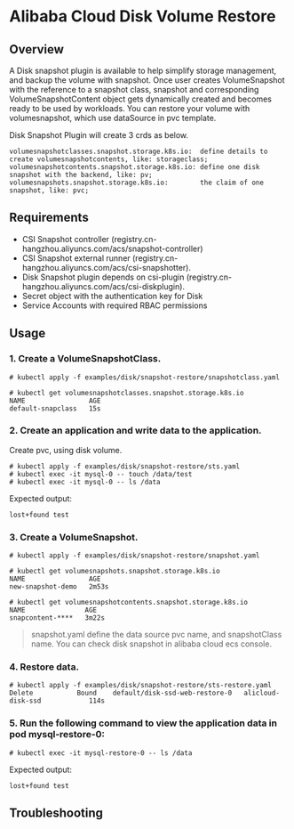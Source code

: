 # Alibaba Cloud Disk Volume Restore

## Overview
A Disk snapshot plugin is available to help simplify storage management, and backup the volume with snapshot.
Once user creates VolumeSnapshot with the reference to a snapshot class, snapshot and
corresponding VolumeSnapshotContent object gets dynamically created and becomes ready to be used by
workloads. You can restore your volume with volumesnapshot, which use dataSource in pvc template.

Disk Snapshot Plugin will create 3 crds as below.

```
volumesnapshotclasses.snapshot.storage.k8s.io:  define details to create volumesnapshotcontents, like: storageclass;
volumesnapshotcontents.snapshot.storage.k8s.io: define one disk snapshot with the backend, like: pv;
volumesnapshots.snapshot.storage.k8s.io:        the claim of one snapshot, like: pvc;
```

## Requirements
* CSI Snapshot controller (registry.cn-hangzhou.aliyuncs.com/acs/snapshot-controller)
* CSI Snapshot external runner (registry.cn-hangzhou.aliyuncs.com/acs/csi-snapshotter).
* Disk Snapshot plugin depends on csi-plugin (registry.cn-hangzhou.aliyuncs.com/acs/csi-diskplugin).
* Secret object with the authentication key for Disk
* Service Accounts with required RBAC permissions

## Usage
### 1. Create a VolumeSnapshotClass.
```
# kubectl apply -f examples/disk/snapshot-restore/snapshotclass.yaml

# kubectl get volumesnapshotclasses.snapshot.storage.k8s.io
NAME                AGE
default-snapclass   15s
```
### 2. Create an application and write data to the application.
Create pvc, using disk volume.

```
# kubectl apply -f examples/disk/snapshot-restore/sts.yaml
# kubectl exec -it mysql-0 -- touch /data/test
# kubectl exec -it mysql-0 -- ls /data
```
Expected output:
```
lost+found test
```

### 3. Create a VolumeSnapshot.
```
# kubectl apply -f examples/disk/snapshot-restore/snapshot.yaml

# kubectl get volumesnapshots.snapshot.storage.k8s.io
NAME                AGE
new-snapshot-demo   2m53s

# kubectl get volumesnapshotcontents.snapshot.storage.k8s.io
NAME               AGE
snapcontent-****   3m22s
```
> snapshot.yaml define the data source pvc name, and snapshotClass name.
> You can check disk snapshot in alibaba cloud ecs console.
### 4. Restore data.

```
# kubectl apply -f examples/disk/snapshot-restore/sts-restore.yaml           Delete           Bound    default/disk-ssd-web-restore-0   alicloud-disk-ssd            114s
```

### 5. Run the following command to view the application data in pod mysql-restore-0:
```
# kubectl exec -it mysql-restore-0 -- ls /data
```
Expected output:
```
lost+found test
```
## Troubleshooting
